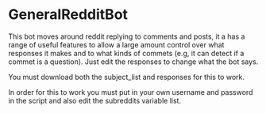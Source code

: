 # GeneralRedditBot
This bot moves around reddit replying to comments and posts, it a has a range of useful features to allow a large amount control over what responses it makes and to what kinds of commets (e.g, it can detect if a commet is a question).
Just edit the responses to change what the bot says.

You must download both the subject_list and responses for this to work.

In order for this to work you must put in your own username and password in the script and also edit the subreddits variable list. 
